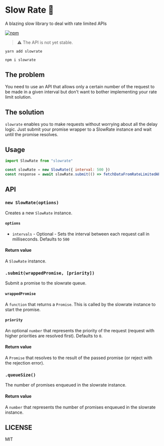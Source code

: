# Slow Rate 🐢

A blazing slow library to deal with rate limited APIs

[![npm](https://img.shields.io/npm/v/slowrate.svg?style=flat-square)](https://www.npmjs.com/package/slowrate)

> :warning: The API is not yet stable.

```
yarn add slowrate
```

```
npm i slowrate
```

## The problem

You need to use an API that allows only a certain number of the request to be made in a given interval but don't want to bother implementing your rate limit solution.

## The solution

`slowrate` enables you to make requests without worrying about all the delay logic. Just submit your promise wrapper to a SlowRate instance and wait until the promise resolves.

## Usage

```javascript
import SlowRate from "slowrate"

const slowRate = new SlowRate({ interval: 500 })
const response = await slowRate.submit(() => fetchDataFromRateLimitedAPI())
```

## API

### `new SlowRate(options)`

Creates a new `SlowRate` instance.

#### `options`

* `intervals` - Optional - Sets the interval between each request call in milliseconds. Defaults to `500`

#### Return value

A `SlowRate` instance.

### `.submit(wrappedPromise, [priority])`

Submit a promise to the slowrate queue.

#### `wrappedPromise`

A `function` that returns a `Promise`. This is called by the slowrate instance to start the promise.

#### `priority`

An optional `number` that represents the priority of the request (request with higher priorities are resolved first). Defaults to `0`.

#### Return value

A `Promise` that resolves to the result of the passed promise (or reject with the rejection error).

### `.queueSize()`

The number of promises enqueued in the slowrate instance.

#### Return value

A `number` that represents the number of promises enqueued in the slowrate instance.

## LICENSE

MIT
